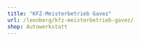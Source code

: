 ```yaml
---
title: "KFZ-Meisterbetrieb Gavez"
url: /leonberg/kfz-meisterbetrieb-gavez/
shop: Autowerkstatt
---
```

